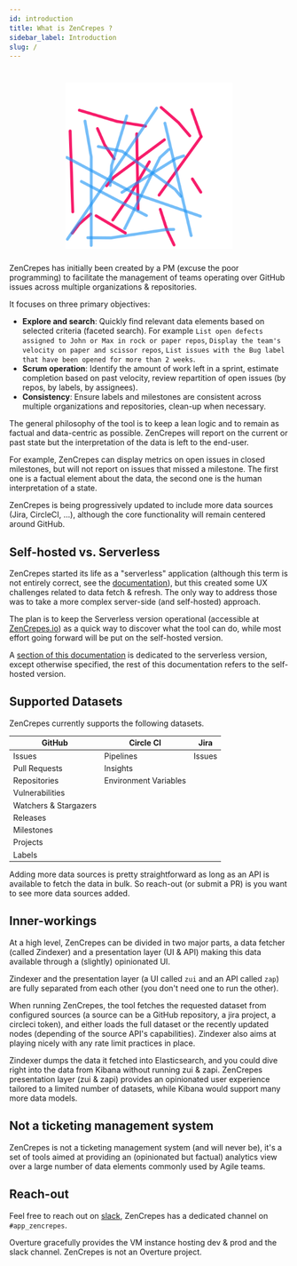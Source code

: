 ```yaml
---
id: introduction
title: What is ZenCrepes ?
sidebar_label: Introduction
slug: /
---
```


<h1 align="center">
  <a href="https://zencrepes.io"><img src="/img/zencrepes-logo.svg" alt="ZenCrepes" width="300"/></a>
</h1>

ZenCrepes has initially been created by a PM (excuse the poor programming) to facilitate the management of teams operating over GitHub issues across multiple organizations & repositories.

It focuses on three primary objectives:

- **Explore and search**: Quickly find relevant data elements based on selected criteria (faceted search). For example `List open defects assigned to John or Max in rock or paper repos`, `Display the team's velocity on paper and scissor repos`, `List issues with the Bug label that have been opened for more than 2 weeks`.
- **Scrum operation**: Identify the amount of work left in a sprint, estimate completion based on past velocity, review repartition of open issues (by repos, by labels, by assignees).
- **Consistency**: Ensure labels and milestones are consistent across multiple organizations and repositories, clean-up when necessary.

The general philosophy of the tool is to keep a lean logic and to remain as factual and data-centric as possible. ZenCrepes will report on the current or past state but the interpretation of the data is left to the end-user.

For example, ZenCrepes can display metrics on open issues in closed milestones, but will not report on issues that missed a milestone. The first one is a factual element about the data, the second one is the human interpretation of a state.

ZenCrepes is being progressively updated to include more data sources (Jira, CircleCI, ...), although the core functionality will remain centered around GitHub.

## Self-hosted vs. Serverless

ZenCrepes started its life as a "serverless" application (although this term is not entirely correct, see the [documentation](http://docs.zencrepes.io/serverless/)), but this created some UX challenges related to data fetch & refresh. The only way to address those was to take a more complex server-side (and self-hosted) approach.

The plan is to keep the Serverless version operational (accessible at [ZenCrepes.io](https://zencrepes.io)) as a quick way to discover what the tool can do, while most effort going forward will be put on the self-hosted version.

A [section of this documentation](http://docs.zencrepes.io/serverless/) is dedicated to the serverless version, except otherwise specified, the rest of this documentation refers to the self-hosted version.

## Supported Datasets

ZenCrepes currently supports the following datasets.

| GitHub                | Circle CI             | Jira   |
| --------------------- | --------------------- | ------ |
| Issues                | Pipelines             | Issues |
| Pull Requests         | Insights              |        |
| Repositories          | Environment Variables |        |
| Vulnerabilities       |                       |        |
| Watchers & Stargazers |                       |        |
| Releases              |                       |        |
| Milestones            |                       |        |
| Projects              |                       |        |
| Labels                |                       |        |

Adding more data sources is pretty straightforward as long as an API is available to fetch the data in bulk. So reach-out (or submit a PR) is you want to see more data sources added.

## Inner-workings

At a high level, ZenCrepes can be divided in two major parts, a data fetcher (called Zindexer) and a presentation layer (UI & API) making this data available through a (slightly) opinionated UI.

Zindexer and the presentation layer (a UI called `zui` and an API called `zap`) are fully separated from each other (you don't need one to run the other).

When running ZenCrepes, the tool fetches the requested dataset from configured sources (a source can be a GitHub repository, a jira project, a circleci token), and either loads the full dataset or the recently updated nodes (depending of the source API's capabilities). Zindexer also aims at playing nicely with any rate limit practices in place.

Zindexer dumps the data it fetched into Elasticsearch, and you could dive right into the data from Kibana without running zui & zapi. ZenCrepes presentation layer (zui & zapi) provides an opinionated user experience tailored to a limited number of datasets, while Kibana would support many more data models.

## Not a ticketing management system

ZenCrepes is not a ticketing management system (and will never be), it's a set of tools aimed at providing an (opinionated but factual) analytics view over a large number of data elements commonly used by Agile teams.

## Reach-out

Feel free to reach out on [slack](http://slack.overture.bio/), ZenCrepes has a dedicated channel on `#app_zencrepes`.

Overture gracefully provides the VM instance hosting dev & prod and the slack channel. ZenCrepes is not an Overture project.
